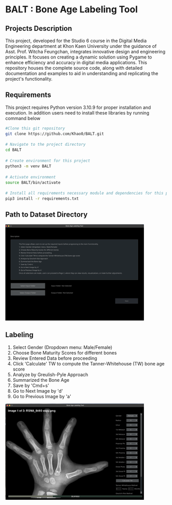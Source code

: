 # BALT : Bone Age Labeling Tool
## Projects Description
This project, developed for the Studio 6 course in the Digital Media Engineering department at Khon Kaen University under the guidance of Asst. Prof. Witcha Feungchan, integrates innovative design and engineering principles. It focuses on creating a dynamic solution using Pygame to enhance efficiency and accuracy in digital media applications. This repository houses the complete source code, along with detailed documentation and examples to aid in understanding and replicating the project's functionality.

## Requirements
This project requires Python version 3.10.9 for proper installation and execution.
In addition users need to install these libraries by running command below

```bash
#Clone this git repository
git clone https://github.com/Khao0/BALT.git

# Navigate to the project directory
cd BALT

# Create environment for this project
python3 -m venv BALT 

# Activate environment
source BALT/bin/activate

# Install all requirements necessary module and dependencies for this project 
pip3 install -r requirements.txt
```
## Path to Dataset Directory
<img src="Figs/path.png" alt="path" height=300>

## Labeling
1. Select Gender (Dropdown menu: Male/Female)
2. Choose Bone Maturity Scores for different bones
3. Review Entered Data before proceeding
4. Click 'Calculate' TW to compute the Tanner-Whitehouse (TW) bone age score
5. Analyze by Greulish-Pyle Approach
6. Summarized the Bone Age
7. Save by 'Cmd+s'
8. Go to Next Image by 'd'
9. Go to Previous Image by 'a'
<img src="Figs/main.png" alt="main" height=300>
